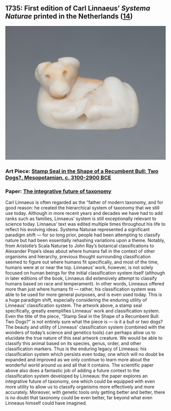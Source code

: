 ## 1735: First edition of Carl Linnaeus’ <em>Systema Naturae</em> printed in the Netherlands ([14](https://www.biodiversitylibrary.org/item/10277#page/3/mode/1up))

![pic](/images/1735.jpg)

### Art Piece: [Stamp Seal in the Shape of a Recumbent Bull: Two Dogs?, Mesopotamian, c. 3100-2900 BCE](https://hvrd.art/o/292376)

### Paper: [The integrative future of taxonomy](https://frontiersinzoology.biomedcentral.com/articles/10.1186/1742-9994-7-16)

Carl Linnaeus is often regarded as the “father of modern taxonomy, and for good reason: he created the hierarchical system of taxonomy that we still use today. Although in more recent years and decades we have had to add ranks such as families, Linnaeus’ system is still exceptionally relevant to science today. Linnaeus’ text was edited multiple times throughout his life to reflect his evolving ideas. Systema Naturae represented a significant paradigm shift — for so long prior, people had been attempting to classify nature but had been essentially rehashing variations upon a theme. Notably, from Aristotle’s Scala Naturae to John Ray’s botanical classifications to Alexander Pope’s ideas about where humans fall in the context of other organisms and hierarchy, previous thought surrounding classification seemed to figure out where humans fit specifically, and most of the time, humans were at or near the top. Linnaeus’ work, however, is not solely focused on human beings for the initial classification system itself (although in later editions of the book, Linnaeus did extensively attempt to classify humans based on race and temperament). In other words, Linneaus offered more than just where humans fit — rather, his classification system was able to be used for more general purposes, and is even used today. This is a huge paradigm shift, especially considering the enduring utility of Linneaus’ classification system. The artwork above, a stamp seal specifically, greatly exemplifies Linneaus’ work and classification system. Even the title of the piece, “Stamp Seal in the Shape of a Recumbent Bull: Two Dogs?” is not entirely sure what the piece is — is it a bull or two dogs? The beauty and utility of Linneaus’ classification system (combined with the wonders of today’s science and genetics tools) can perhaps allow us to elucidate the true nature of this seal artwork creature. We would be able to classify this animal based on its species, genus, order, and other classification markers. Thus is the enduring legacy of Linneaus: his classification system which persists even today, one which will no doubt be expanded and improved as we only continue to learn more about the wonderful world around us and all that it contains. The scientific paper above also does a fantastic job of adding a future context to the classification system developed by Linneaus: the paper explores an integrative future of taxonomy, one which could be equipped with even more utility to allow us to classify organisms more effectively and more accurately. Moreover, with genetic tools only getting better and better, there is no doubt that taxonomy could be even better, far beyond what even Linneaus himself could have imagined.
